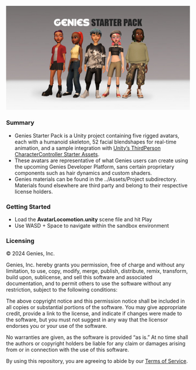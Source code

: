 ![Alex, Clementine, Sky, Sticker, and Xander](https://github.com/geniesinc/GeniesStarterPack/blob/main/title.jpg?raw=true)

### Summary

- Genies Starter Pack is a Unity project containing five rigged avatars, each with a humanoid skeleton, 52 facial blendshapes for real-time animation, and a sample integration with [Unity’s ThirdPerson CharacterController Starter Assets](https://assetstore.unity.com/packages/tools/game-toolkits/third-person-controller-basic-locomotion-free-82048).
- These avatars are representative of what Genies users can create using the upcoming Genies Developer Platform, sans certain proprietary components such as hair dynamics and custom shaders.
- Genies materials can be found in the ../Assets/Project subdirectory. Materials found elsewhere are third party and belong to their respective license holders.

### Getting Started

- Load the **AvatarLocomotion.unity** scene file and hit Play
- Use WASD + Space to navigate within the sandbox environment

### Licensing

© 2024 Genies, Inc.

Genies, Inc. hereby grants you permission, free of charge and without any limitation, to use, copy, modify, merge, publish, distribute, remix, transform, build upon, sublicense, and sell this software and associated documentation, and to permit others to use the software without any restriction, subject to the following conditions:

The above copyright notice and this permission notice shall be included in all copies or substantial portions of the software.
You may give appropriate credit, provide a link to the license, and indicate if changes were made to the software, but you must not suggest in any way that the licensor endorses you or your use of the software.

No warranties are given, as the software is provided “as is.” At no time shall the authors or copyright holders be liable for any claim or damages arising from or in connection with the use of this software.

By using this repository, you are agreeing to abide by our [Terms of Service](https://vault.pactsafe.io/s/c6039daa-76fb-4b71-bb07-77676913b3fc/legal.html#contract-rm6xfx7wfj).
